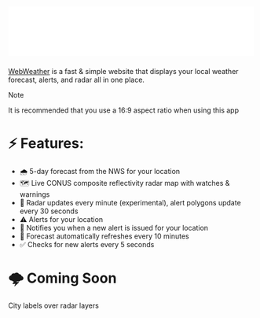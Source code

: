 ## <img src="./assets/logo.png" alt="WebWeather Logo" width="500"/>
[WebWeather](https://cgray1234.github.io/WebWeather/) is a fast & simple website that displays your local weather forecast, alerts, and radar all in one place.


> [!NOTE]
> It is recommended that you use a 16:9 aspect ratio when using this app

# ⚡ Features:
- 🌧️ 5-day forecast from the NWS for your location
- 🗺️ Live CONUS composite reflectivity radar map with watches & warnings
- 📡 Radar updates every minute (experimental), alert polygons update every 30 seconds
- ⚠️ Alerts for your location
- 🔔 Notifies you when a new alert is issued for your location
- 🔄️ Forecast automatically refreshes every 10 minutes
- ✅ Checks for new alerts every 5 seconds

# 🌩️ Coming Soon
City labels over radar layers
